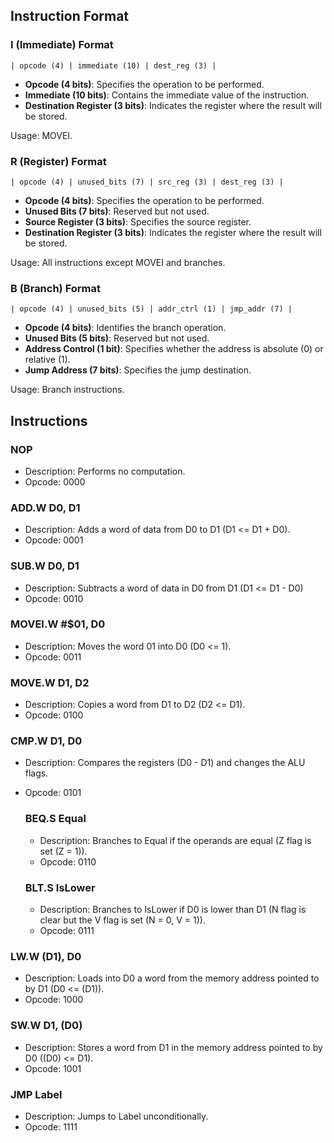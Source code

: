 ## Instruction Format

### I (Immediate) Format
```
| opcode (4) | immediate (10) | dest_reg (3) |
```
- **Opcode (4 bits)**: Specifies the operation to be performed.
- **Immediate (10 bits)**: Contains the immediate value of the instruction.
- **Destination Register (3 bits)**: Indicates the register where the result will be stored.

Usage: MOVEI.

### R (Register) Format
```
| opcode (4) | unused_bits (7) | src_reg (3) | dest_reg (3) |
```
- **Opcode (4 bits)**: Specifies the operation to be performed.
- **Unused Bits (7 bits)**: Reserved but not used.
- **Source Register (3 bits)**: Specifies the source register.
- **Destination Register (3 bits)**: Indicates the register where the result will be stored.

Usage: All instructions except MOVEI and branches.

### B (Branch) Format
```
| opcode (4) | unused_bits (5) | addr_ctrl (1) | jmp_addr (7) |
```
- **Opcode (4 bits)**: Identifies the branch operation.
- **Unused Bits (5 bits)**: Reserved but not used.
- **Address Control (1 bit)**: Specifies whether the address is absolute (0) or relative (1).
- **Jump Address (7 bits)**: Specifies the jump destination.

Usage: Branch instructions.

## Instructions

### NOP
- Description: Performs no computation.
- Opcode: 0000

### ADD.W D0, D1
- Description: Adds a word of data from D0 to D1 (D1 <= D1 + D0).
- Opcode: 0001

### SUB.W D0, D1
- Description: Subtracts a word of data in D0 from D1 (D1 <= D1 - D0)
- Opcode: 0010

### MOVEI.W #$01, D0
- Description: Moves the word 01 into D0 (D0 <= 1).
- Opcode: 0011

### MOVE.W D1, D2
- Description: Copies a word from D1 to D2 (D2 <= D1).
- Opcode: 0100

### CMP.W D1, D0
- Description: Compares the registers (D0 - D1) and changes the ALU flags.
- Opcode: 0101

    ### BEQ.S Equal
    - Description: Branches to Equal if the operands are equal (Z flag is set (Z = 1)).
    - Opcode: 0110

    ### BLT.S IsLower
    - Description: Branches to IsLower if D0 is lower than D1 (N flag is clear but the V flag is set (N = 0, V = 1)).
    - Opcode: 0111

### LW.W (D1), D0
- Description: Loads into D0 a word from the memory address pointed to by D1 (D0 <= (D1)).
- Opcode: 1000

### SW.W D1, (D0)
- Description: Stores a word from D1 in the memory address pointed to by D0 ((D0) <= D1).
- Opcode: 1001

### JMP Label
- Description: Jumps to Label unconditionally.
- Opcode: 1111
